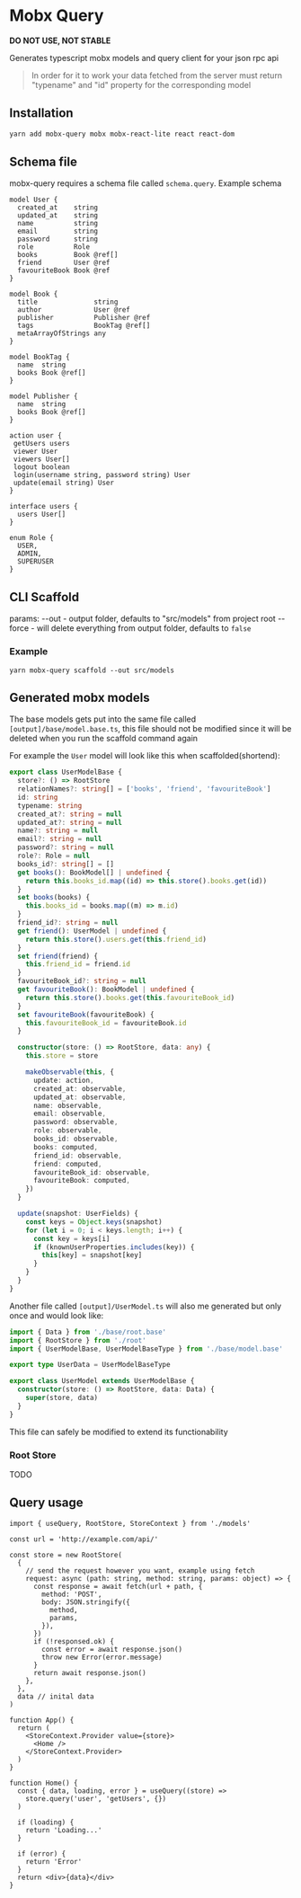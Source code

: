 # Mobx Query

**DO NOT USE, NOT STABLE**

Generates typescript mobx models and query client for your json rpc api

> In order for it to work your data fetched from the server must return "typename" and "id" property for the corresponding model

## Installation

```bash
yarn add mobx-query mobx mobx-react-lite react react-dom
```

## Schema file

mobx-query requires a schema file called `schema.query`. Example schema

```
model User {
  created_at    string
  updated_at    string
  name          string
  email         string
  password      string
  role          Role
  books         Book @ref[]
  friend        User @ref
  favouriteBook Book @ref
}

model Book {
  title              string
  author             User @ref
  publisher          Publisher @ref
  tags               BookTag @ref[]
  metaArrayOfStrings any
}

model BookTag {
  name  string
  books Book @ref[]
}

model Publisher {
  name  string
  books Book @ref[]
}

action user {
 getUsers users
 viewer User
 viewers User[]
 logout boolean
 login(username string, password string) User
 update(email string) User
}

interface users {
  users User[]
}

enum Role {
  USER,
  ADMIN,
  SUPERUSER
}
```

## CLI Scaffold

params:
--out - output folder, defaults to "src/models" from project root
--force - will delete everything from output folder, defaults to `false`

### Example

```
yarn mobx-query scaffold --out src/models
```

## Generated mobx models

The base models gets put into the same file called `[output]/base/model.base.ts`, this file should not be modified since it will be
deleted when you run the scaffold command again

For example the `User` model will look like this when scaffolded(shortend):

```typescript
export class UserModelBase {
  store?: () => RootStore
  relationNames?: string[] = ['books', 'friend', 'favouriteBook']
  id: string
  typename: string
  created_at?: string = null
  updated_at?: string = null
  name?: string = null
  email?: string = null
  password?: string = null
  role?: Role = null
  books_id?: string[] = []
  get books(): BookModel[] | undefined {
    return this.books_id.map((id) => this.store().books.get(id))
  }
  set books(books) {
    this.books_id = books.map((m) => m.id)
  }
  friend_id?: string = null
  get friend(): UserModel | undefined {
    return this.store().users.get(this.friend_id)
  }
  set friend(friend) {
    this.friend_id = friend.id
  }
  favouriteBook_id?: string = null
  get favouriteBook(): BookModel | undefined {
    return this.store().books.get(this.favouriteBook_id)
  }
  set favouriteBook(favouriteBook) {
    this.favouriteBook_id = favouriteBook.id
  }

  constructor(store: () => RootStore, data: any) {
    this.store = store

    makeObservable(this, {
      update: action,
      created_at: observable,
      updated_at: observable,
      name: observable,
      email: observable,
      password: observable,
      role: observable,
      books_id: observable,
      books: computed,
      friend_id: observable,
      friend: computed,
      favouriteBook_id: observable,
      favouriteBook: computed,
    })
  }

  update(snapshot: UserFields) {
    const keys = Object.keys(snapshot)
    for (let i = 0; i < keys.length; i++) {
      const key = keys[i]
      if (knownUserProperties.includes(key)) {
        this[key] = snapshot[key]
      }
    }
  }
}
```

Another file called `[output]/UserModel.ts` will also me generated but only once and would look like:

```ts
import { Data } from './base/root.base'
import { RootStore } from './root'
import { UserModelBase, UserModelBaseType } from './base/model.base'

export type UserData = UserModelBaseType

export class UserModel extends UserModelBase {
  constructor(store: () => RootStore, data: Data) {
    super(store, data)
  }
}
```

This file can safely be modified to extend its functionability

### Root Store

TODO

## Query usage

```tsx
import { useQuery, RootStore, StoreContext } from './models'

const url = 'http://example.com/api/'

const store = new RootStore(
  {
    // send the request however you want, example using fetch
    request: async (path: string, method: string, params: object) => {
      const response = await fetch(url + path, {
        method: 'POST',
        body: JSON.stringify({
          method,
          params,
        }),
      })
      if (!responsed.ok) {
        const error = await response.json()
        throw new Error(error.message)
      }
      return await response.json()
    },
  },
  data // inital data
)

function App() {
  return (
    <StoreContext.Provider value={store}>
      <Home />
    </StoreContext.Provider>
  )
}

function Home() {
  const { data, loading, error } = useQuery((store) =>
    store.query('user', 'getUsers', {})
  )

  if (loading) {
    return 'Loading...'
  }

  if (error) {
    return 'Error'
  }
  return <div>{data}</div>
}
```
